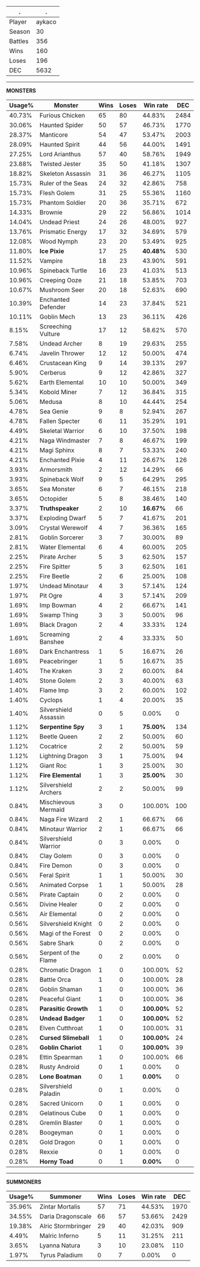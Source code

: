 .|.
|-|-
Player|aykaco
Season|30
Battles|356
Wins|160
Loses|196
DEC|5632

---
**MONSTERS**

Usage%|Monster|Wins|Loses|Win rate|DEC|
-|-|-|-|-|-|
40.73%|Furious Chicken|65|80|44.83%|2484|
30.06%|Haunted Spider|50|57|46.73%|1770|
28.37%|Manticore|54|47|53.47%|2003|
28.09%|Haunted Spirit|44|56|44.00%|1491|
27.25%|Lord Arianthus|57|40|58.76%|1949|
23.88%|Twisted Jester|35|50|41.18%|1307|
18.82%|Skeleton Assassin|31|36|46.27%|1105|
15.73%|Ruler of the Seas|24|32|42.86%|758|
15.73%|Flesh Golem|31|25|55.36%|1160|
15.73%|Phantom Soldier|20|36|35.71%|672|
14.33%|Brownie|29|22|56.86%|1014|
14.04%|Undead Priest|24|26|48.00%|927|
13.76%|Prismatic Energy|17|32|34.69%|579|
12.08%|Wood Nymph|23|20|53.49%|925|
11.80%|**Ice Pixie**|17|25|**40.48%**|530|
11.52%|Vampire|18|23|43.90%|591|
10.96%|Spineback Turtle|16|23|41.03%|513|
10.96%|Creeping Ooze|21|18|53.85%|703|
10.67%|Mushroom Seer|20|18|52.63%|690|
10.39%|Enchanted Defender|14|23|37.84%|521|
10.11%|Goblin Mech|13|23|36.11%|426|
8.15%|Screeching Vulture|17|12|58.62%|570|
7.58%|Undead Archer|8|19|29.63%|255|
6.74%|Javelin Thrower|12|12|50.00%|474|
6.46%|Crustacean King|9|14|39.13%|297|
5.90%|Cerberus|9|12|42.86%|327|
5.62%|Earth Elemental|10|10|50.00%|349|
5.34%|Kobold Miner|7|12|36.84%|315|
5.06%|Medusa|8|10|44.44%|254|
4.78%|Sea Genie|9|8|52.94%|267|
4.78%|Fallen Specter|6|11|35.29%|191|
4.49%|Skeletal Warrior|6|10|37.50%|198|
4.21%|Naga Windmaster|7|8|46.67%|199|
4.21%|Magi Sphinx|8|7|53.33%|240|
4.21%|Enchanted Pixie|4|11|26.67%|126|
3.93%|Armorsmith|2|12|14.29%|66|
3.93%|Spineback Wolf|9|5|64.29%|295|
3.65%|Sea Monster|6|7|46.15%|218|
3.65%|Octopider|5|8|38.46%|140|
3.37%|**Truthspeaker**|2|10|**16.67%**|66|
3.37%|Exploding Dwarf|5|7|41.67%|201|
3.09%|Crystal Werewolf|4|7|36.36%|165|
2.81%|Goblin Sorcerer|3|7|30.00%|89|
2.81%|Water Elemental|6|4|60.00%|205|
2.25%|Pirate Archer|5|3|62.50%|157|
2.25%|Fire Spitter|5|3|62.50%|161|
2.25%|Fire Beetle|2|6|25.00%|108|
1.97%|Undead Minotaur|4|3|57.14%|124|
1.97%|Pit Ogre|4|3|57.14%|209|
1.69%|Imp Bowman|4|2|66.67%|141|
1.69%|Swamp Thing|3|3|50.00%|96|
1.69%|Black Dragon|2|4|33.33%|124|
1.69%|Screaming Banshee|2|4|33.33%|50|
1.69%|Dark Enchantress|1|5|16.67%|26|
1.69%|Peacebringer|1|5|16.67%|35|
1.40%|The Kraken|3|2|60.00%|84|
1.40%|Stone Golem|2|3|40.00%|63|
1.40%|Flame Imp|3|2|60.00%|102|
1.40%|Cyclops|1|4|20.00%|35|
1.40%|Silvershield Assassin|0|5|0.00%|0|
1.12%|**Serpentine Spy**|3|1|**75.00%**|134|
1.12%|Beetle Queen|2|2|50.00%|60|
1.12%|Cocatrice|2|2|50.00%|59|
1.12%|Lightning Dragon|3|1|75.00%|94|
1.12%|Giant Roc|1|3|25.00%|30|
1.12%|**Fire Elemental**|1|3|**25.00%**|30|
1.12%|Silvershield Archers|2|2|50.00%|99|
0.84%|Mischievous Mermaid|3|0|100.00%|100|
0.84%|Naga Fire Wizard|2|1|66.67%|66|
0.84%|Minotaur Warrior|2|1|66.67%|66|
0.84%|Silvershield Warrior|0|3|0.00%|0|
0.84%|Clay Golem|0|3|0.00%|0|
0.84%|Fire Demon|0|3|0.00%|0|
0.56%|Feral Spirit|1|1|50.00%|30|
0.56%|Animated Corpse|1|1|50.00%|28|
0.56%|Pirate Captain|0|2|0.00%|0|
0.56%|Divine Healer|0|2|0.00%|0|
0.56%|Air Elemental|0|2|0.00%|0|
0.56%|Silvershield Knight|0|2|0.00%|0|
0.56%|Magi of the Forest|0|2|0.00%|0|
0.56%|Sabre Shark|0|2|0.00%|0|
0.56%|Serpent of the Flame|0|2|0.00%|0|
0.28%|Chromatic Dragon|1|0|100.00%|52|
0.28%|Battle Orca|1|0|100.00%|28|
0.28%|Goblin Shaman|1|0|100.00%|36|
0.28%|Peaceful Giant|1|0|100.00%|36|
0.28%|**Parasitic Growth**|1|0|**100.00%**|52|
0.28%|**Undead Badger**|1|0|**100.00%**|52|
0.28%|Elven Cutthroat|1|0|100.00%|31|
0.28%|**Cursed Slimeball**|1|0|**100.00%**|24|
0.28%|**Goblin Chariot**|1|0|**100.00%**|39|
0.28%|Ettin Spearman|1|0|100.00%|66|
0.28%|Rusty Android|0|1|0.00%|0|
0.28%|**Lone Boatman**|0|1|**0.00%**|0|
0.28%|Silvershield Paladin|0|1|0.00%|0|
0.28%|Sacred Unicorn|0|1|0.00%|0|
0.28%|Gelatinous Cube|0|1|0.00%|0|
0.28%|Gremlin Blaster|0|1|0.00%|0|
0.28%|Boogeyman|0|1|0.00%|0|
0.28%|Gold Dragon|0|1|0.00%|0|
0.28%|Rexxie|0|1|0.00%|0|
0.28%|**Horny Toad**|0|1|**0.00%**|0|

---
**SUMMONERS**

Usage%|Summoner|Wins|Loses|Win rate|DEC|
-|-|-|-|-|-|
35.96%|Zintar Mortalis|57|71|44.53%|1970|
34.55%|Daria Dragonscale|66|57|53.66%|2429|
19.38%|Alric Stormbringer|29|40|42.03%|909|
4.49%|Malric Inferno|5|11|31.25%|211|
3.65%|Lyanna Natura|3|10|23.08%|110|
1.97%|Tyrus Paladium|0|7|0.00%|0|
